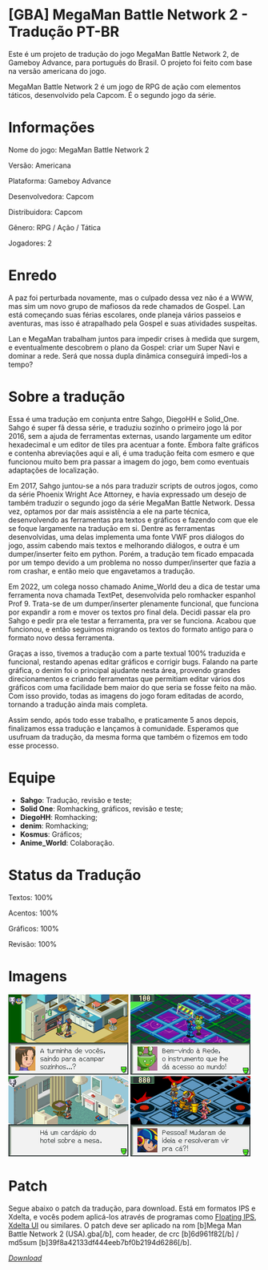 # [GBA] MegaMan Battle Network 2 - Tradução PT-BR

Este é um projeto de tradução do jogo MegaMan Battle Network 2, de Gameboy Advance, para português do Brasil. O projeto foi feito com base na versão americana do jogo.

MegaMan Battle Network 2 é um jogo de RPG de ação com elementos táticos, desenvolvido pela Capcom. É o segundo jogo da série.

# Informações

Nome do jogo: MegaMan Battle Network 2

Versão: Americana

Plataforma: Gameboy Advance

Desenvolvedora: Capcom

Distribuidora: Capcom

Gênero: RPG / Ação / Tática

Jogadores: 2

# Enredo

A paz foi perturbada novamente, mas o culpado dessa vez não é a WWW, mas sim um novo grupo de mafiosos da rede chamados de Gospel. Lan está começando suas férias escolares, onde planeja vários passeios e aventuras, mas isso é atrapalhado pela Gospel e suas atividades suspeitas.

Lan e MegaMan trabalham juntos para impedir crises à medida que surgem, e eventualmente descobrem o plano da Gospel: criar um Super Navi e dominar a rede. Será que nossa dupla dinâmica conseguirá impedi-los a tempo?

# Sobre a tradução

Essa é uma tradução em conjunta entre Sahgo, DiegoHH e Solid_One. Sahgo é super fã dessa série, e traduziu sozinho o primeiro jogo lá por 2016, sem a ajuda de ferramentas externas, usando largamente um editor hexadecimal e um editor de tiles pra acentuar a fonte. Embora falte gráficos e contenha abreviações aqui e ali, é uma tradução feita com esmero e que funcionou muito bem pra passar a imagem do jogo, bem como eventuais adaptações de localização.

Em 2017, Sahgo juntou-se a nós para traduzir scripts de outros jogos, como da série Phoenix Wright Ace Attorney, e havia expressado um desejo de também traduzir o segundo jogo da série MegaMan Battle Network. Dessa vez, optamos por dar mais assistência a ele na parte técnica, desenvolvendo as ferramentas pra textos e gráficos e fazendo com que ele se foque largamente na tradução em si. Dentre as ferramentas desenvolvidas, uma delas implementa uma fonte VWF pros diálogos do jogo, assim cabendo mais textos e melhorando diálogos, e outra é um dumper/inserter feito em python. Porém, a tradução tem ficado empacada por um tempo devido a um problema no nosso dumper/inserter que fazia a rom crashar, e então meio que engavetamos a tradução.

Em 2022, um colega nosso chamado Anime_World deu a dica de testar uma ferramenta nova chamada TextPet, desenvolvida pelo romhacker espanhol Prof 9. Trata-se de um dumper/inserter plenamente funcional, que funciona por expandir a rom e mover os textos pro final dela. Decidi passar ela pro Sahgo e pedir pra ele testar a ferramenta, pra ver se funciona. Acabou que funcionou, e então seguimos migrando os textos do formato antigo para o formato novo dessa ferramenta.

Graças a isso, tivemos a tradução com a parte textual 100% traduzida e funcional, restando apenas editar gráficos e corrigir bugs. Falando na parte gráfica, o denim foi o principal ajudante nesta área, provendo grandes direcionamentos e criando ferramentas que permitiam editar vários dos gráficos com uma facilidade bem maior do que seria se fosse feito na mão. Com isso provido, todas as imagens do jogo foram editadas de acordo, tornando a tradução ainda mais completa.

Assim sendo, após todo esse trabalho, e praticamente 5 anos depois, finalizamos essa tradução e lançamos à comunidade. Esperamos que usufruam da tradução, da mesma forma que também o fizemos em todo esse processo.

# Equipe

- **Sahgo**: Tradução, revisão e teste;
- **Solid One**: Romhacking, gráficos, revisão e teste;
- **DiegoHH**: Romhacking;
- **denim**: Romhacking;
- **Kosmus**: Gráficos;
- **Anime_World**: Colaboração.

# Status da Tradução

Textos: 100%

Acentos: 100%

Gráficos: 100%

Revisão: 100%

# Imagens

![alt text](https://raw.githubusercontent.com/hansenhahn/mmbn-2/master/Screenshots/GIF/1.gif "Imagem 1") ![alt text](https://raw.githubusercontent.com/hansenhahn/mmbn-2/master/Screenshots/GIF/2.gif "Imagem 2")
![alt text](https://raw.githubusercontent.com/hansenhahn/mmbn-2/master/Screenshots/GIF/3.gif "Imagem 3") ![alt text](https://raw.githubusercontent.com/hansenhahn/mmbn-2/master/Screenshots/GIF/4.gif "Imagem 4")

# Patch

Segue abaixo o patch da tradução, para download. Está em formatos IPS e Xdelta, e vocês podem aplicá-los através de programas como [Floating IPS](https://www.romhacking.net/utilities/1040/), [Xdelta UI](https://www.romhacking.net/utilities/598/) ou similares. O patch deve ser aplicado na rom [b]Mega Man Battle Network 2 (USA).gba[/b], com header, de crc [b]6d961f82[/b] / md5sum [b]39f8a42133df444eeb7bf0b2194d6286[/b].

[*Download*](https://github.com/hansenhahn/mmbn-2/releases)